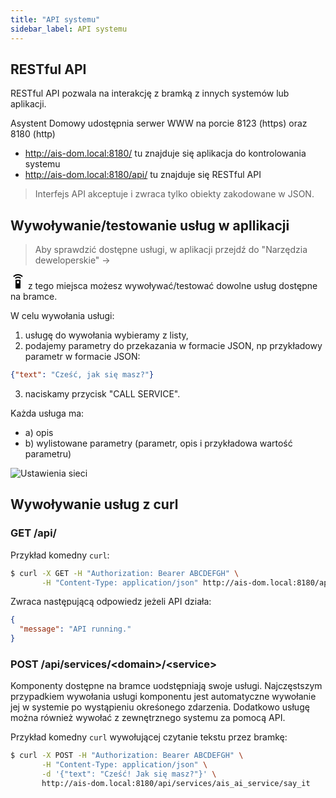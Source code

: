 ```yaml
---
title: "API systemu"
sidebar_label: API systemu
---
```



## RESTful API

RESTful API pozwala na interakcję z bramką z innych systemów lub aplikacji.

Asystent Domowy udostępnia serwer WWW na porcie 8123 (https) oraz 8180 (http)

* http://ais-dom.local:8180/ tu znajduje się aplikacja do kontrolowania systemu
* http://ais-dom.local:8180/api/ tu znajduje się RESTful API


> Interfejs API akceptuje i zwraca tylko obiekty zakodowane w JSON.



## Wywoływanie/testowanie usług w apllikacji

> Aby sprawdzić dostępne usługi, w aplikacji przejdź do "Narzędzia deweloperskie" ->
<svg style="width:24px;height:24px" viewBox="0 0 24 24">
    <path fill="#000000" d="M12,0C8.96,0 6.21,1.23 4.22,3.22L5.63,4.63C7.26,3 9.5,2 12,2C14.5,2 16.74,3 18.36,4.64L19.77,3.23C17.79,1.23 15.04,0 12,0M7.05,6.05L8.46,7.46C9.37,6.56 10.62,6 12,6C13.38,6 14.63,6.56 15.54,7.46L16.95,6.05C15.68,4.78 13.93,4 12,4C10.07,4 8.32,4.78 7.05,6.05M12,15A2,2 0 0,1 10,13A2,2 0 0,1 12,11A2,2 0 0,1 14,13A2,2 0 0,1 12,15M15,9H9A1,1 0 0,0 8,10V22A1,1 0 0,0 9,23H15A1,1 0 0,0 16,22V10A1,1 0 0,0 15,9Z" />
</svg> z tego miejsca możesz wywoływać/testować dowolne usług dostępne na bramce.


W celu wywołania usługi:
1. usługę do wywołania wybieramy z listy,
2. podajemy parametry do przekazania w formacie JSON, np
przykładowy parametr w formacie JSON:
```JSON
{"text": "Cześć, jak się masz?"}
```
3. naciskamy przycisk "CALL SERVICE".

Każda usługa ma:
- a) opis
- b) wylistowane parametry (parametr, opis i przykładowa wartość parametru)

![Ustawienia sieci](/AIS-docs/img/en/bramka/services_1.png)



## Wywoływanie usług z curl


### GET /api/


Przykład komedny `curl`:

```bash
$ curl -X GET -H "Authorization: Bearer ABCDEFGH" \
       -H "Content-Type: application/json" http://ais-dom.local:8180/api/
```


Zwraca następującą odpowiedz jeżeli API działa:

```json
{
  "message": "API running."
}
```


### POST /api/services/&lt;domain>/&lt;service>

Komponenty dostępne na bramce uodstępniają swoje usługi. Najczęstszym przypadkiem wywołania usługi komponentu jest automatyczne wywołanie jej w systemie po wystąpieniu okreśonego zdarzenia.
Dodatkowo usługę można również wywołać z zewnętrznego systemu za pomocą API.

Przykład komedny `curl` wywołującej czytanie tekstu przez bramkę:

```bash
$ curl -X POST -H "Authorization: Bearer ABCDEFGH" \
       -H "Content-Type: application/json" \
       -d '{"text": "Cześć! Jak się masz?"}' \
       http://ais-dom.local:8180/api/services/ais_ai_service/say_it
```
